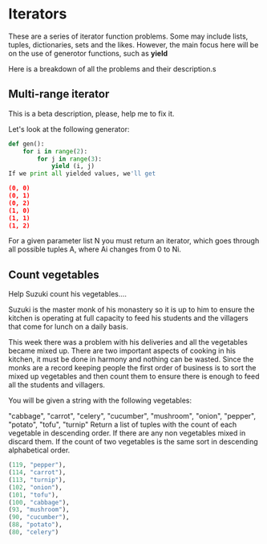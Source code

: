 # Iterators

These are a series of iterator function problems. Some may include lists, tuples, dictionaries, sets and the likes. However, the main focus here will be on the use of generotor functions, such as **yield**

Here is a breakdown of all the problems and their description.s

## Multi-range iterator

This is a beta description, please, help me to fix it.

Let's look at the following generator:

```python
def gen():
    for i in range(2):
        for j in range(3):
            yield (i, j)
If we print all yielded values, we'll get

(0, 0)
(0, 1)
(0, 2)
(1, 0)
(1, 1)
(1, 2)
```

For a given parameter list N you must return an iterator, which goes through all possible tuples A, where Ai changes from 0 to Ni.

## Count vegetables

Help Suzuki count his vegetables....

Suzuki is the master monk of his monastery so it is up to him to ensure the kitchen is operating at full capacity to feed his students and the villagers that come for lunch on a daily basis.

This week there was a problem with his deliveries and all the vegetables became mixed up. There are two important aspects of cooking in his kitchen, it must be done in harmony and nothing can be wasted. Since the monks are a record keeping people the first order of business is to sort the mixed up vegetables and then count them to ensure there is enough to feed all the students and villagers.

You will be given a string with the following vegetables:

"cabbage", "carrot", "celery", "cucumber", "mushroom", "onion", "pepper", "potato", "tofu", "turnip"
Return a list of tuples with the count of each vegetable in descending order. If there are any non vegetables mixed in discard them. If the count of two vegetables is the same sort in descending alphabetical order.
``` python
(119, "pepper"),
(114, "carrot"),
(113, "turnip"),
(102, "onion"),
(101, "tofu"),
(100, "cabbage"),
(93, "mushroom"),
(90, "cucumber"),
(88, "potato"),
(80, "celery")
```